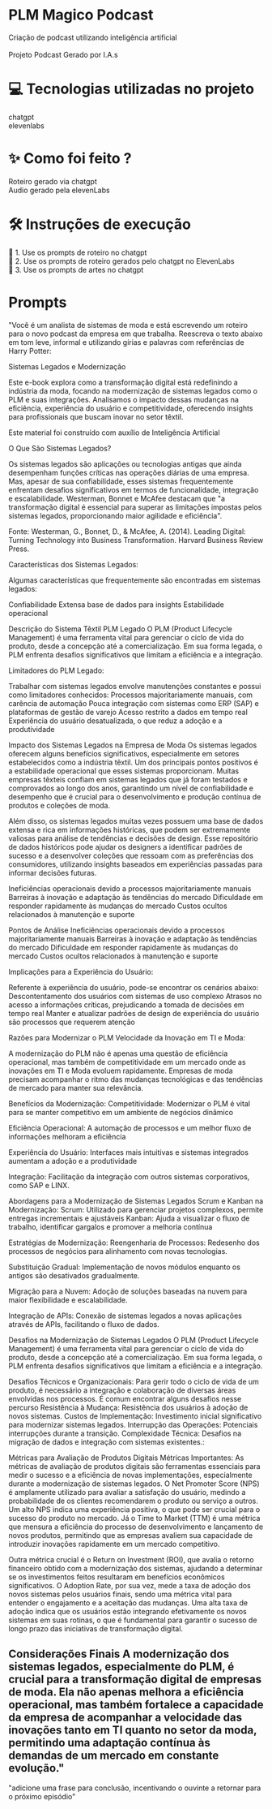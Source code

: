 # PLM Magico Podcast
Criação de podcast utilizando inteligência artificial <br>
 <br>Projeto Podcast Gerado por I.A.s

# 💻 Tecnologias utilizadas no projeto
chatgpt
 <br>elevenlabs

# ✨ Como foi feito ?
Roteiro gerado via chatgpt
 <br>Audio gerado pela elevenLabs

# 🛠️ Instruções de execução
🤖 1. Use os prompts de roteiro no chatgpt
 <br>🤖 2. Use os prompts de roteiro gerados pelo chatgpt no ElevenLabs
 <br>🤖 3. Use os prompts de artes no chatgpt

 # Prompts
 "Você é um analista de sistemas de moda e está escrevendo um roteiro para o novo podcast da empresa em que trabalha. Reescreva o texto abaixo em tom leve, informal e utilizando gírias e palavras com referências de Harry Potter: <br>

Sistemas Legados e Modernização

Este e-book explora como a transformação digital está redefinindo a indústria da moda, focando na modernização de sistemas legados como o PLM e suas integrações. Analisamos o impacto dessas mudanças na eficiência, experiência do usuário e competitividade, oferecendo insights para profissionais que buscam inovar no setor têxtil.

Este material foi construído com auxílio de Inteligência Artificial

O Que São Sistemas Legados?

Os sistemas legados são aplicações ou tecnologias antigas que ainda desempenham funções críticas nas operações diárias de uma empresa. Mas, apesar de sua confiabilidade, esses sistemas frequentemente enfrentam desafios significativos em termos de funcionalidade, integração e escalabilidade. Westerman, Bonnet e McAfee destacam que "a transformação digital é essencial para superar as limitações impostas pelos sistemas legados, proporcionando maior agilidade e eficiência".

Fonte: Westerman, G., Bonnet, D., & McAfee, A. (2014). Leading Digital: Turning Technology into Business Transformation. Harvard Business Review Press.

Características dos Sistemas Legados:

Algumas características que frequentemente são encontradas em sistemas legados:

Confiabilidade
Extensa base de dados para insights
Estabilidade operacional

Descrição do Sistema Têxtil PLM Legado
O PLM (Product Lifecycle Management) é uma ferramenta vital para gerenciar o ciclo de vida do produto, desde a concepção até a comercialização. Em sua forma legada, o PLM enfrenta desafios significativos que limitam a eficiência e a integração.

Limitadores do PLM Legado:

Trabalhar com sistemas legados envolve manutenções constantes e possui como limitadores conhecidos:
Processos majoritariamente manuais, com carência de automação
Pouca integração com sistemas como ERP (SAP) e plataformas de gestão de varejo
Acesso restrito a dados em tempo real
Experiência do usuário desatualizada, o que reduz a adoção e a produtividade

Impacto dos Sistemas Legados na Empresa de Moda
Os sistemas legados oferecem alguns benefícios significativos, especialmente em setores estabelecidos como a indústria têxtil. Um dos principais pontos positivos é a estabilidade operacional que esses sistemas proporcionam. Muitas empresas têxteis confiam em sistemas legados que já foram testados e comprovados ao longo dos anos, garantindo um nível de confiabilidade e desempenho que é crucial para o desenvolvimento e produção contínua de produtos e coleções de moda.

Além disso, os sistemas legados muitas vezes possuem uma base de dados extensa e rica em informações históricas, que podem ser extremamente valiosas para análise de tendências e decisões de design. Esse repositório de dados históricos pode ajudar os designers a identificar padrões de sucesso e a desenvolver coleções que ressoam com as preferências dos consumidores, utilizando insights baseados em experiências passadas para informar decisões futuras.

Ineficiências operacionais devido a processos majoritariamente manuais
Barreiras à inovação e adaptação às tendências do mercado
Dificuldade em responder rapidamente às mudanças do mercado
Custos ocultos relacionados à manutenção e suporte

Pontos de Análise
Ineficiências operacionais devido a processos majoritariamente manuais
Barreiras à inovação e adaptação às tendências do mercado
Dificuldade em responder rapidamente às mudanças do mercado
Custos ocultos relacionados à manutenção e suporte

Implicações para a Experiência do Usuário:

Referente à experiência do usuário, pode-se encontrar os cenários abaixo:
Descontentamento dos usuários com sistemas de uso complexo
Atrasos no acesso a informações críticas, prejudicando a tomada de decisões em tempo real
Manter e atualizar padrões de design de experiência do usuário são processos que requerem atenção

Razões para Modernizar o PLM
Velocidade da Inovação em TI e Moda:

A modernização do PLM não é apenas uma questão de eficiência operacional, mas também de competitividade em um mercado onde as inovações em TI e Moda evoluem rapidamente. Empresas de moda precisam acompanhar o ritmo das mudanças tecnológicas e das tendências de mercado para manter sua relevância.

Benefícios da Modernização:
Competitividade: Modernizar o PLM é vital para se manter competitivo em um ambiente de negócios dinâmico

Eficiência Operacional: A automação de processos e um melhor fluxo de informações melhoram a eficiência

Experiência do Usuário: Interfaces mais intuitivas e sistemas integrados aumentam a adoção e a produtividade

Integração: Facilitação da integração com outros sistemas corporativos, como SAP e LINX.

Abordagens para a Modernização de Sistemas Legados
Scrum e Kanban na Modernização:
Scrum: Utilizado para gerenciar projetos complexos, permite entregas incrementais e ajustáveis
Kanban: Ajuda a visualizar o fluxo de trabalho, identificar gargalos e promover a melhoria contínua

Estratégias de Modernização:
Reengenharia de Processos: Redesenho dos processos de negócios para alinhamento com novas tecnologias.

Substituição Gradual: Implementação de novos módulos enquanto os antigos são desativados gradualmente.

Migração para a Nuvem: Adoção de soluções baseadas na nuvem para maior flexibilidade e escalabilidade.

Integração de APIs: Conexão de sistemas legados a novas aplicações através de APIs, facilitando o fluxo de dados.

Desafios na Modernização de Sistemas Legados
O PLM (Product Lifecycle Management) é uma ferramenta vital para gerenciar o ciclo de vida do produto, desde a concepção até a comercialização. Em sua forma legada, o PLM enfrenta desafios significativos que limitam a eficiência e a integração.

Desafios Técnicos e Organizacionais:
Para gerir todo o ciclo de vida de um produto, é necessário a integração e colaboração de diversas áreas envolvidas nos processos. É comum encontrar alguns desafios nesse percurso
Resistência à Mudança: Resistência dos usuários à adoção de novos sistemas.
Custos de Implementação: Investimento inicial significativo para modernizar sistemas legados.
Interrupção das Operações: Potenciais interrupções durante a transição.
Complexidade Técnica: Desafios na migração de dados e integração com sistemas existentes.:

Métricas para Avaliação de Produtos Digitais
Métricas Importantes:
As métricas de avaliação de produtos digitais são ferramentas essenciais para medir o sucesso e a eficiência de novas implementações, especialmente durante a modernização de sistemas legados. O Net Promoter Score (NPS) é amplamente utilizado para avaliar a satisfação do usuário, medindo a probabilidade de os clientes recomendarem o produto ou serviço a outros. Um alto NPS indica uma experiência positiva, o que pode ser crucial para o sucesso do produto no mercado. Já o Time to Market (TTM) é uma métrica que mensura a eficiência do processo de desenvolvimento e lançamento de novos produtos, permitindo que as empresas avaliem sua capacidade de introduzir inovações rapidamente em um mercado competitivo.

Outra métrica crucial é o Return on Investment (ROI), que avalia o retorno financeiro obtido com a modernização dos sistemas, ajudando a determinar se os investimentos feitos resultaram em benefícios econômicos significativos. O Adoption Rate, por sua vez, mede a taxa de adoção dos novos sistemas pelos usuários finais, sendo uma métrica vital para entender o engajamento e a aceitação das mudanças. Uma alta taxa de adoção indica que os usuários estão integrando efetivamente os novos sistemas em suas rotinas, o que é fundamental para garantir o sucesso de longo prazo das iniciativas de transformação digital.

Considerações Finais
A modernização dos sistemas legados, especialmente do PLM, é crucial para a transformação digital de empresas de moda. Ela não apenas melhora a eficiência operacional, mas também fortalece a capacidade da empresa de acompanhar a velocidade das inovações tanto em TI quanto no setor da moda, permitindo uma adaptação contínua às demandas de um mercado em constante evolução." <br>
---
"adicione uma frase para conclusão, incentivando o ouvinte a retornar para o próximo episódio"

